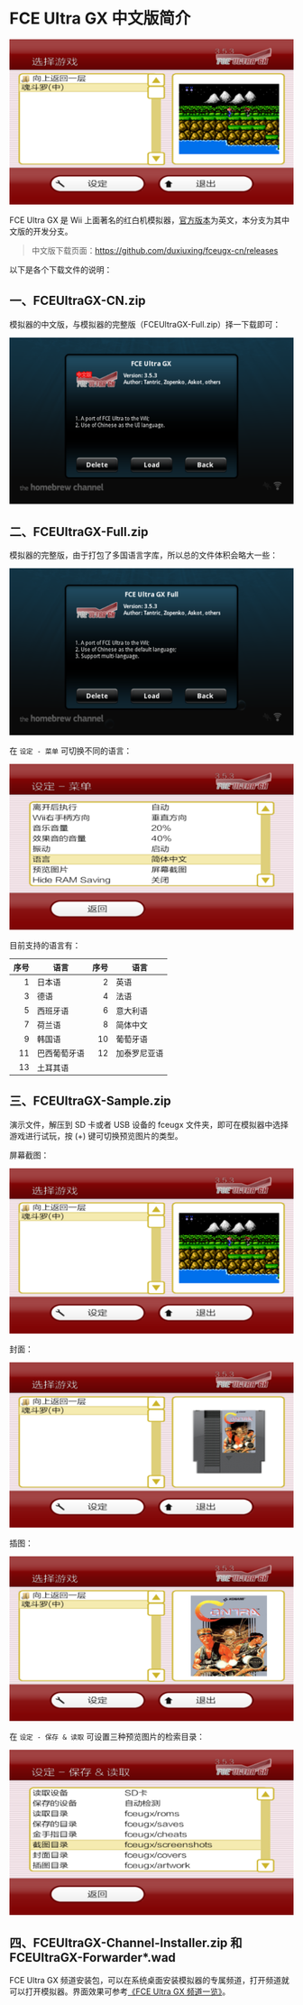 # FCE Ultra GX 中文版简介


![中文版界面](./fceugx-cn.png)

FCE Ultra GX 是 Wii 上面著名的红白机模拟器，[官方版本](http://wiibrew.org/wiki/FCE_Ultra_GX)为英文，本分支为其中文版的开发分支。

> 中文版下载页面：<https://github.com/duxiuxing/fceugx-cn/releases>

以下是各个下载文件的说明：

## 一、FCEUltraGX-CN.zip

模拟器的中文版，与模拟器的完整版（FCEUltraGX-Full.zip）择一下载即可：

![中文版](./cn-only-description.png)


## 二、FCEUltraGX-Full.zip

模拟器的完整版，由于打包了多国语言字库，所以总的文件体积会略大一些：

![完整版](./full-description.png)

在 `设定 - 菜单` 可切换不同的语言：

![切换不同的语言](./settings-menu-language-cn.png)

目前支持的语言有：

| 序号 | 语言 | 序号 | 语言 |
| ---: | --- | ---: | --- |
| 1 | 日本语 | 2 | 英语 |
| 3 | 德语 | 4 | 法语 |
| 5 | 西班牙语 | 6 | 意大利语 |
| 7 | 荷兰语 | 8 | 简体中文 |
| 9 | 韩国语 | 10 | 葡萄牙语 |
| 11 | 巴西葡萄牙语 | 12 | 加泰罗尼亚语 |
| 13 | 土耳其语 | | |


## 三、FCEUltraGX-Sample.zip

演示文件，解压到 SD 卡或者 USB 设备的 fceugx 文件夹，即可在模拟器中选择游戏进行试玩，按 (+) 键可切换预览图片的类型。

屏幕截图：

![屏幕截图](./fceugx-cn.png)

封面：

![封面](./preview-image-cover.png)

插图：

![插图](./preview-image-artwork.png)

在 `设定 - 保存 & 读取` 可设置三种预览图片的检索目录：

![设置预览图片的检索目录](./settings-saving-loading.png)


## 四、FCEUltraGX-Channel-Installer.zip 和 FCEUltraGX-Forwarder*.wad

FCE Ultra GX 频道安装包，可以在系统桌面安装模拟器的专属频道，打开频道就可以打开模拟器。界面效果可参考[《FCE Ultra GX 频道一览》](../forwarder/README.md)。
